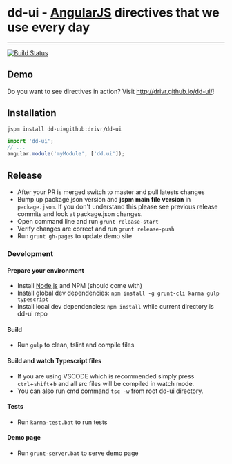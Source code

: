 # dd-ui - [AngularJS](http://angularjs.org/) directives that we use every day
***
[![Build Status](https://secure.travis-ci.org/drivr/dd-ui.png)](http://travis-ci.org/drivr/dd-ui)

## Demo

Do you want to see directives in action? Visit http://drivr.github.io/dd-ui/!

## Installation
 `jspm install dd-ui=github:drivr/dd-ui`

```javascript
import 'dd-ui';
// ...
angular.module('myModule', ['dd.ui']);
```
## Release
* After your PR is merged switch to master and pull latests changes
* Bump up package.json version and <b>jspm main file version</b> in `package.json`. If you don't understand this please see previous release commits and look at package.json changes.
* Open command line and run `grunt release-start`
* Verify changes are correct and run `grunt release-push`
* Run `grunt gh-pages` to update demo site

### Development
#### Prepare your environment
* Install [Node.js](http://nodejs.org/) and NPM (should come with)
* Install global dev dependencies: `npm install -g grunt-cli karma gulp typescript`
* Install local dev dependencies: `npm install` while current directory is dd-ui repo

#### Build
* Run `gulp` to clean, tslint and compile files

#### Build and watch Typescript files
* If you are using VSCODE which is recommended simply press `ctrl`+`shift`+`b` and all src files will be compiled in watch mode.
* You can also run cmd command `tsc -w` from root dd-ui directory.

#### Tests
* Run `karma-test.bat` to run tests



#### Demo page
* Run `grunt-server.bat` to serve demo page


